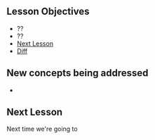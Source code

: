 ## Lesson Objectives

* ??
* ??
* [Next Lesson](#next-lesson)
* [Diff](https://github.com/lathonez/wangka/compare/lesson-four...lesson-five)

## New concepts being addressed

*

## Next Lesson

Next time we're going to


